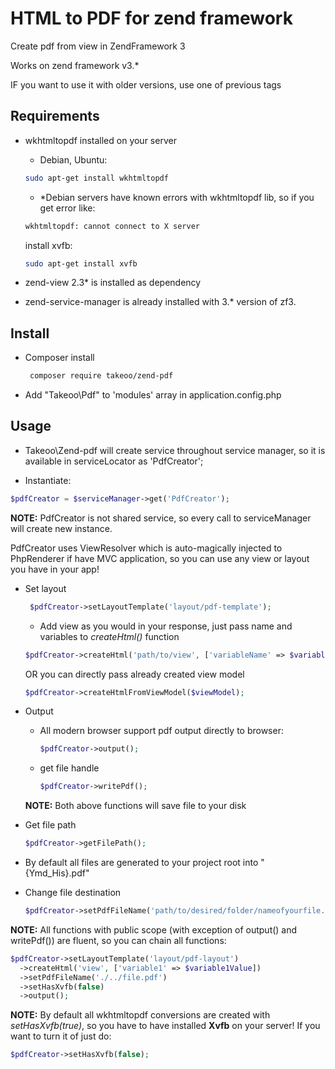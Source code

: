 # HTML to PDF for zend framework

Create pdf from view in ZendFramework 3

Works on zend framework v3.*

IF you want to use it with older versions, use one of previous tags

## Requirements

 - wkhtmltopdf installed on your server
    - Debian, Ubuntu:
     
     ```bash
     sudo apt-get install wkhtmltopdf
     ```
    - *Debian servers have known errors with wkhtmltopdf lib, so if you get error like:
     ```bash
     wkhtmltopdf: cannot connect to X server
     ```
     install xvfb:
     
     ```bash
     sudo apt-get install xvfb
     ```
 - zend-view 2.3* is installed as dependency
 - zend-service-manager is already installed with 3.* version of zf3.
 
 
## Install
 - Composer install
     ```bash
      composer require takeoo/zend-pdf
      ```
     
 - Add "Takeoo\\Pdf" to 'modules' array in application.config.php

## Usage
 - Takeoo\Zend-pdf will create service throughout service manager, so it is available in serviceLocator as 'PdfCreator';

 - Instantiate:
 
  ```php
  $pdfCreator = $serviceManager->get('PdfCreator');
  ```
  
   **NOTE:** PdfCreator is not shared service, so every call to serviceManager will create new instance.
   
   PdfCreator uses ViewResolver which is auto-magically injected to PhpRenderer if have MVC application, so you can use any view or layout you have in your app!
   - Set layout
   
       ```php
        $pdfCreator->setLayoutTemplate('layout/pdf-template');
       ```
       - Add view as you would in your response, just pass name and variables to *createHtml()* function
       
       ```php
       $pdfCreator->createHtml('path/to/view', ['variableName' => $variableValue]);
       ```
           
       OR you can directly pass already created view model
       
       ```php
       $pdfCreator->createHtmlFromViewModel($viewModel);
       ```
   
   - Output
        - All modern browser support pdf output directly to browser:
        
            ```php
            $pdfCreator->output();
            ```
        -  get file handle
        
           ```php
           $pdfCreator->writePdf();
           ```
           
     **NOTE:** Both above functions will save file to your disk
         
   - Get file path
       ```php
       $pdfCreator->getFilePath();
       ```
       
   - By default all files are generated to your project root into "{Ymd_His}.pdf"
   
   - Change file destination
        ```php
        $pdfCreator->setPdfFileName('path/to/desired/folder/nameofyourfile.pdf');
        ```
        
        
   **NOTE:** All functions with public scope (with exception of output() and writePdf()) are fluent, so you can chain all functions:
   
   ```php
   $pdfCreator->setLayoutTemplate('layout/pdf-layout')
     ->createHtml('view', ['variable1' => $variable1Value])
     ->setPdfFileName('./../file.pdf')
     ->setHasXvfb(false)
     ->output();
   ```
   
   
   
   **NOTE:** By default all wkhtmltopdf conversions are created with  *setHasXvfb(true)*, so you have to have installed  **Xvfb** on your server!
   If you want to turn it of just do:
   
```php
$pdfCreator->setHasXvfb(false);
```
        
  
     
     
     
     
     
 
